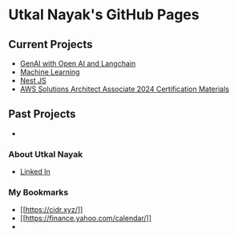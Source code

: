 # Utkal Nayak's GitHub Pages
## Current Projects
  - [GenAI with Open AI and Langchain](https://utkaln.github.io/langchain-openai-utilities)
  - [Machine Learning](https://utkaln.github.io/machine-learning)
  - [Nest JS](https://utkaln.github.io/learn-nestjs/)
  - [AWS Solutions Architect Associate 2024 Certification Materials](https://utkaln.github.io/AWS-SAA/)

## Past Projects
  - 
  
### About Utkal Nayak
  - [Linked In](https://www.linkedin.com/in/utkalnayak/)

### My Bookmarks
- [[https://cidr.xyz/]]
- [[https://finance.yahoo.com/calendar/]]
- 

